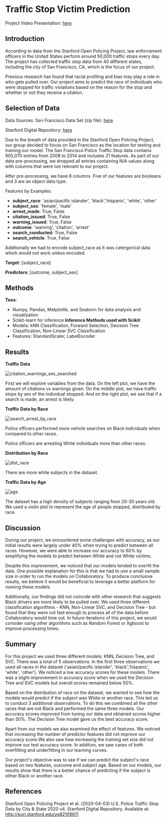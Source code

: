 # Traffic Stop Victim Prediction
Project Video Presentation: <a href="https://youtu.be/t6lJ6b_S-RQ">here</a>
## Introduction

According to data from the Stanford Open Policing Project, law enforcement officers in the United States perform around 50,000 traffic stops every day. The project has collected traffic stop data from 40 different states, including the city of San Francisco,  CA, which is the focus of our project. 

Previous research has found that racial profiling and bias may play a role in who gets pulled over. Our project aims to predict the race of individuals who were stopped for traffic violations based on the reason for the stop and whether or not they receive a citation.

## Selection of Data

Data Sources: 
San Francisco Data Set (zip file): <a href="https://stacks.stanford.edu/file/druid:yg821jf8611/yg821jf8611_ca_san_francisco_2020_04_01.csv.zip"> here </a>

Stanford Digital Repository: 
<a href="https://purl.stanford.edu/yg821jf8611"> here </a>

Due to the breath of data provided in the Stanford Open Policing Project, our group decided to focus on San Francisco as the location for testing and training our model. The San Francisco Police Traffic Stop data contains 905,070 entries from 2008 to 2014 and includes 21 features. As part of our data pre-processing, we dropped all entries containing N/A values along with columns that were not relevant to our project.

After pre-processing, we have 8 columns. Five of our features are booleans and 3 are an object data type.

Features by Examples:

- **subject_race**: 'asian/pacific islander', 'black','hispanic', 'white', 'other'
- **subject_sex**: 'female', 'male'
- **arrest_made**: True, False
- **citation_issued**: True, False
- **warning_issued**: True, False
- **outcome**: 'warning', 'citation', 'arrest'
- **search_conducted**: True, False
- **search_vehicle**: True, False

Additionally we had to encode subject_race as it was catergorical data which would not work unless encoded.  

**Target**: [subject_race]

**Predictors**: [outcome, subject_sex]

## Methods
**Toos**:
- Numpy, Pandas, Matplotlib, and Seaborn for data analysis and visualization
- Scikit-learn for inference
**Inference Methods used with Scikit**:
- Models: kNN Classification, Forward Selection, Decision Tree Classification, Non-Linear SVC Classification
- Features: StandardScaler, LabelEncoder

## Results

**Traffic Data**

![citation_warnings_sex_searched](https://user-images.githubusercontent.com/40731237/221310248-1fd5d76c-3b19-4c42-933a-387f74ac0cdb.png)

First we will explore variables from the data. On the left plot, we have the amount of citations vs warnings given. On the middle plot, we have traffic stops by sex of the individual stopped. And on the right plot, we see that if a search is made, an arrest is likely.

**Traffic Data by Race**

![search_arrest_by_race](https://user-images.githubusercontent.com/40731237/221310409-0820452a-4cc6-4010-b422-630de70d7cdd.png)

Police officers performed more vehicle searches on Black individuals when compared to other races.

Police officers are arresting White individuals more than other races.

**Distribution by Race**

![dist_race](https://user-images.githubusercontent.com/40731237/221343744-aefee3ef-2408-4847-8050-4628957b1001.png)

There are more white subjects in the dataset.

**Traffic Data by Age**

![age](https://user-images.githubusercontent.com/40731237/221310652-513d2bc7-327f-4d27-a963-3132eb7216ea.png)

The dataset has a high density of subjects ranging from 20-30 years old. We used a violin plot to represent the age of people stopped, distributed by race.

## Discussion
During our project, we encountered some challenges with accuracy, as our initial results were largely under 40% when trying to predict between all races. However, we were able to increase our accuracy to 60% by simplifying the models to predict between White and not White victims.

Despite this improvement, we noticed that our models tended to overfit the data. One possible explanation for this is that we had to use a small sample size in order to run the models on Collaboratory. To produce conclusive results, we believe it would be beneficial to leverage a better platform for running these models.

Additionally, our findings did not coincide with other research that suggests Black drivers are more likely to be pulled over. We used three different classification algorithms - KNN, Non-Linear SVC, and Decision Tree - but found that they were not fast enough to process all of the data before Collaboratory would time out. In future iterations of this project, we would consider using other algorithms such as Random Forest or Xgboost to improve processing times.

## Summary
For this project we used three different models: KNN, Decision Tree, and SVC. There was a total of 5 observations. In the first three observations we used all races in the dataset ('asian/pacific islander', 'black','hispanic', 'white', 'other'). We noticed a low accuracy scores for these models. There was a slight improvement in accuracy score when we used the Decision Tree and SVC models but overall scores remained below 50%. 

Based on the distribution of race on the dataset, we wanted to see how the models would predict if the subject was White or another race. This led us to conduct 3 additional observations. To do this we combined all the other races that are not Black and performed the same three models. Our accuracy scores improved from tuning our data and obtained scores higher than 50%. The Decision Tree model gave us the best accuracy score. 

Apart from our models we also examined the effect of features. We noticed that increasing the number of predictor features did not improve our accuracy score.We also saw how increasing the training set size did not improve our test accuracy score. In addition, we saw cases of both overfitting and underfitting in our learning curves. 

Our project's objective was to see if we can predict the subject's race based on two features, outcome and subject age. Based on our models, our results show that there is a better chance of predicting if the subject is either Black or another race. 


## References
Stanford Open Policing Project et al. (2020-04-03) U.S. Police Traffic Stop Data by City & State 2020 v4. Stanford Digital Repository. Available at: http://purl.stanford.edu/yg821jf8611
